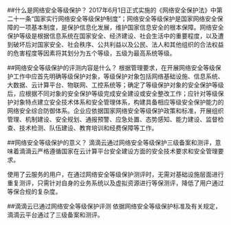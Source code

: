 ##什么是网络安全等级保护？
2017年6月1日正式实施的《网络安全保护法》中第二十一条“国家实行网络安全等级保护制度”；网络安全等级保护是国家网络安全保障的一项基本制度，是保护信息化发展，维护国家信息安全的根本保障。网络安全保护等级是根据信息系统在国家安全、经济建设、社会生活中的重要程度，以及遭到破坏后对国家安全、社会秩序、公共利益以及公民、法人和其他组织的合法权益的危害程度等因素将其划分为五个等级，五级为最高系统等级。

##网络安全等级保护的评测内容是什么？
根据管理要求，在开展网络安全等级保护工作中应首先明确等级保护对象，等级保护对象包括网络基础设施、信息系统、大数据、云计算平台、物联网、工控系统等；确定了等级保护对象的安全保护等级后，应根据不同对象的安全保护等级完成安全建设或安全整改工作；应针对等级保护对象特点建立安全技术体系和安全管理体系，构建具备相应等级安全保护能力的网络安全综合防御体系。企业应依据国家网络安全等级保护政策和标准，开展组织管理、机制建设、安全规划、通报预警、应急处置、态势感知、能力建设、监督检查、技术检测、队伍建设、教育培训和经费保障等工作。

##网络安全等级保护的意义？
滴滴云通过网络安全等级保护三级备案和测评，意味着滴滴云严格遵循国家在云计算平台安全建设方面的安全技术要求和安全管理要求。

使用了云服务的用户，在通过网络安全等级保护测评时，无需对基础设施层面进行重复测评，只需针对自身的业务系统以及虚拟资源进行等保测评，降低了用户通过等保合规的复杂度。

##滴滴云已通过网络安全等级保护评测
依据网络安全等级保护标准及有关规定，滴滴云平台通过了三级备案和测评。